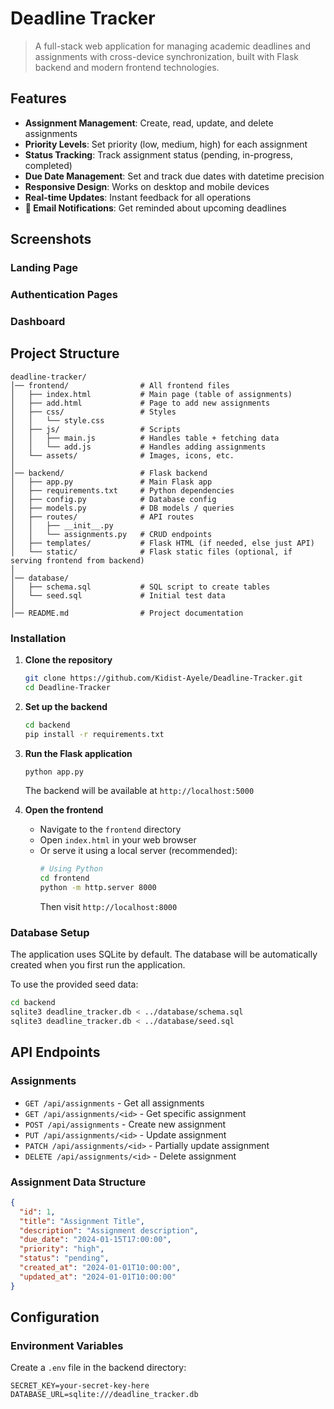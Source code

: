 # Deadline Tracker

> A full-stack web application for managing academic deadlines and assignments with cross-device synchronization, built with Flask backend and modern frontend technologies.

## Features

- **Assignment Management**: Create, read, update, and delete assignments
- **Priority Levels**: Set priority (low, medium, high) for each assignment
- **Status Tracking**: Track assignment status (pending, in-progress, completed)
- **Due Date Management**: Set and track due dates with datetime precision
- **Responsive Design**: Works on desktop and mobile devices
- **Real-time Updates**: Instant feedback for all operations
- **📧 Email Notifications**: Get reminded about upcoming deadlines

## Screenshots

### Landing Page

### Authentication Pages

### Dashboard

## Project Structure

```
deadline-tracker/
│── frontend/                # All frontend files
│   ├── index.html           # Main page (table of assignments)
│   ├── add.html             # Page to add new assignments
│   ├── css/                 # Styles
│   │   └── style.css
│   ├── js/                  # Scripts
│   │   ├── main.js          # Handles table + fetching data
│   │   └── add.js           # Handles adding assignments
│   └── assets/              # Images, icons, etc.
│
│── backend/                 # Flask backend
│   ├── app.py               # Main Flask app
│   ├── requirements.txt     # Python dependencies
│   ├── config.py            # Database config
│   ├── models.py            # DB models / queries
│   ├── routes/              # API routes
│   │   ├── __init__.py
│   │   └── assignments.py   # CRUD endpoints
│   ├── templates/           # Flask HTML (if needed, else just API)
│   └── static/              # Flask static files (optional, if serving frontend from backend)
│
│── database/
│   ├── schema.sql           # SQL script to create tables
│   └── seed.sql             # Initial test data
│
│── README.md                # Project documentation
```

### Installation

1. **Clone the repository**

   ```bash
   git clone https://github.com/Kidist-Ayele/Deadline-Tracker.git
   cd Deadline-Tracker
   ```

2. **Set up the backend**

   ```bash
   cd backend
   pip install -r requirements.txt
   ```

3. **Run the Flask application**

   ```bash
   python app.py
   ```

   The backend will be available at `http://localhost:5000`

4. **Open the frontend**
   - Navigate to the `frontend` directory
   - Open `index.html` in your web browser
   - Or serve it using a local server (recommended):
     ```bash
     # Using Python
     cd frontend
     python -m http.server 8000
     ```
     Then visit `http://localhost:8000`

### Database Setup

The application uses SQLite by default. The database will be automatically created when you first run the application.

To use the provided seed data:

```bash
cd backend
sqlite3 deadline_tracker.db < ../database/schema.sql
sqlite3 deadline_tracker.db < ../database/seed.sql
```

## API Endpoints

### Assignments

- `GET /api/assignments` - Get all assignments
- `GET /api/assignments/<id>` - Get specific assignment
- `POST /api/assignments` - Create new assignment
- `PUT /api/assignments/<id>` - Update assignment
- `PATCH /api/assignments/<id>` - Partially update assignment
- `DELETE /api/assignments/<id>` - Delete assignment

### Assignment Data Structure

```json
{
  "id": 1,
  "title": "Assignment Title",
  "description": "Assignment description",
  "due_date": "2024-01-15T17:00:00",
  "priority": "high",
  "status": "pending",
  "created_at": "2024-01-01T10:00:00",
  "updated_at": "2024-01-01T10:00:00"
}
```

## Configuration

### Environment Variables

Create a `.env` file in the backend directory:

```
SECRET_KEY=your-secret-key-here
DATABASE_URL=sqlite:///deadline_tracker.db
```
